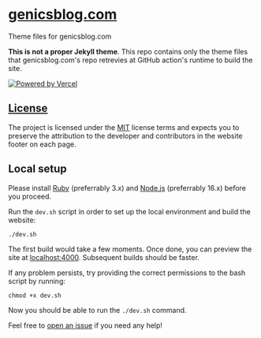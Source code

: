 # [genicsblog.com](https://genicsblog.com)

Theme files for genicsblog.com

**This is not a proper Jekyll theme**. This repo contains only the theme files that genicsblog.com's repo retrevies at GitHub action's runtime to build the site.

[![Powered by Vercel](https://genicsblog.com/assets/images/sponsors/vercel.svg)](https://vercel.com?utm_source=genicsblog&utm_campaign=oss)

## [License](https://github.com/genicsblog/theme-files/blob/main/LICENSE.md)

The project is licensed under the [MIT](https://github.com/genicsblog/theme-files/blob/main/LICENSE.md) license terms and expects you to preserve the attribution to the developer and contributors in the website footer on each page.

## Local setup

Please install [Ruby](https://www.ruby-lang.org/en/downloads/) (preferrably 3.x) and [Node.js](https://nodejs.org/en/download/) (preferrably 16.x) before you proceed.

Run the `dev.sh` script in order to set up the local environment and build the website:

```shell
./dev.sh
```

The first build would take a few moments. Once done, you can preview the site at [localhost:4000](http://localhost:4000). Subsequent builds should be faster.

If any problem persists, try providing the correct permissions to the bash script by running:

```shell
chmod +x dev.sh
```

Now you should be able to run the `./dev.sh` command.

Feel free to [open an issue](https://github.com/genicsblog/theme-files/issues/new) if you need any help!
